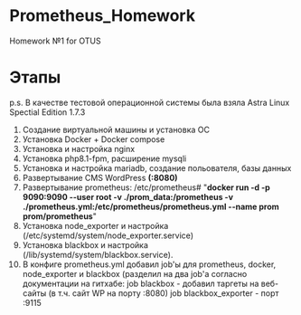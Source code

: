 # Prometheus_Homework
Homework №1 for OTUS

# Этапы
p.s. В качестве тестовой операционной системы была взяла Astra Linux Spectial Edition 1.7.3

1. Создание виртуальной машины и установка ОС
2. Установка Docker + Docker compose
3. Установка и настройка nginx
4. Установка php8.1-fpm, расширение mysqli
5. Установка и настройка mariadb, создание польователя, базы данных
6. Развертывание CMS WordPress **(:8080)**
7. Развертывание prometheus: /etc/prometheus# "**docker run -d -p 9090:9090 --user root -v ./prom_data:/prometheus -v ./prometheus.yml:/etc/prometheus/prometheus.yml --name prom prom/prometheus**"
8. Установка node_exporter и настройка (/etc/systemd/system/node_exporter.service)
9. Установка blackbox и настройка (/lib/systemd/system/blackbox.service).
10. В конфиге prometheus.yml добавил job'ы для prometheus, docker, node_exporter и blackbox (разделил на два job'а согласно документации на гитхабе:
                                                                                                                                                    job blackbox          - добавил таргеты на веб-сайты (в т.ч. сайт WP на порту :8080)
                                                                                                                                                    job blackbox_exporter - порт :9115 
